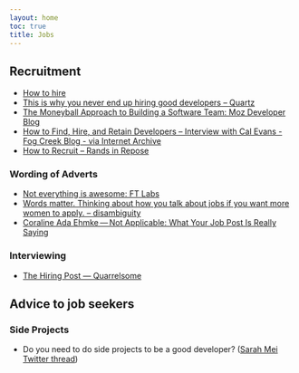 ```yaml
---
layout: home
toc: true
title: Jobs
---
```


<!-- ## Salary gaps -->

<!-- ## Pipeline -->

## Recruitment

* [How to hire](http://blog.samaltman.com/how-to-hire)
* [This is why you never end up hiring good developers – Quartz](http://qz.com/258066/this-is-why-you-dont-hire-good-developers/)
* [The Moneyball Approach to Building a Software Team: Moz Developer Blog](http://devblog.moz.com/2014/09/the-moneyball-approach-to-building-a-software-team/)
* [How to Find, Hire, and Retain Developers – Interview with Cal Evans - Fog Creek Blog - via Internet Archive](https://web.archive.org/web/20170321112922/http://blog.fogcreek.com/how-to-find-hire-and-retain-developers-interview-with-cal-evans/)
* [How to Recruit – Rands in Repose](http://randsinrepose.com/archives/how-to-recruit/)

### Wording of Adverts

* [Not everything is awesome: FT Labs](http://labs.ft.com/2014/08/not-everything-is-awesome/)
* [Words matter. Thinking about how you talk about jobs if you want more women to apply. – disambiguity](http://www.disambiguity.com/words-matter-women-and-jobs/)
* [Coraline Ada Ehmke — Not Applicable: What Your Job Post Is Really Saying](https://where.coraline.codes/blog/not_applicable/)

### Interviewing

* [The Hiring Post — Quarrelsome](http://sockpuppet.org/blog/2015/03/06/the-hiring-post/)

<!-- ## Glass ceiling -->

## Advice to job seekers

### Side Projects

* Do you need to do side projects to be a good developer? ([Sarah Mei Twitter thread](https://twitter.com/sarahmei/status/953426874528514048))

